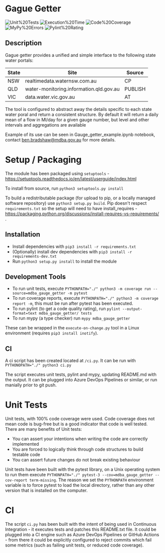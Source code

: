 # Gague Getter

<span class="badges">

![Unit%20Tests](https://img.shields.io/badge/Unit%20Tests-100.0%25-brightgreen)
![Execution%20Time](https://img.shields.io/badge/Execution%20Time-0.63s-brightgreen)
![Code%20Coverage](https://img.shields.io/badge/Code%20Coverage-100.0-brightgreen)
![MyPy%20Errors](https://img.shields.io/badge/MyPy%20Errors-5-yellowgreen)
![Pylint%20Rating](https://img.shields.io/badge/Pylint%20Rating-7.8-green)

</span>

## Description
Gague getter provides a unified and simple interface to the following state water portals:


|State|Site|Source|
| --- | --- | --- |
| NSW | realtimedata.waternsw.com.au |CP|
| QLD | water-monitoring.information.qld.gov.au |PUBLISH|
| VIC | data.water.vic.gov.au |AT|

The tool is configured to abstract away the details specific to each state water poral and return a consistent structure. 
By default it will return a daily mean of a flow in Ml/day for a given gauge number, but level and other intervals and aggregations are available


Example of its use can be seen in Gauge_getter_example.ipynb notebook, contact ben.bradshaw@mdba.gov.au for more details.


# Setup / Packaging 

The module has been packaged using `setuptools` -
https://setuptools.readthedocs.io/en/latest/userguide/index.html

To install from source, run `python3 setuptools.py install`

To build a redistributable package (for upload to pip, or a locally managed software repository) use
`python3 setup.py build`. Pip doesn't respect `requirements.txt` so the setup will need to have
install_requires - https://packaging.python.org/discussions/install-requires-vs-requirements/ .


## Installation

- Install dependencies with `pip3 install -r requirements.txt`
- (Optionally) install dev dependencies with `pip3 install -r requirements-dev.txt`
- Run `python3 setup.py install` to install the module

## Development Tools

- To run unit tests, execute 
  `PYTHONPATH="./" python3 -m coverage run --source=mdba_gauge_getter -m pytest`
- To run coverage reports, execute `PYTHONPATH="./" python3 -m coverage report -m`, this
  must be run after pytest has been executed.
- To run pylint (to get a code quality rating), run 
  `pylint --output-format=text mdba_gauge_getter/ tests`
- To run mypy (a type checker) run `mypy mdba_gauge_getter`

These can be wrapped in the `execute-on-change.py` tool in a Linux environment (requires
`pip3 install inotify`).

## CI 

A ci script has been created located at `/ci.py`. It can be run with `PYTHONOPATH="./" python3 ci.py`

The script executes unit tests, pylint 
and mypy, updating README.md with the output. It can be plugged into Azure DevOps Pipelines 
or similar, or run manially prior to git push.


# Unit Tests

Unit tests, with 100% code coverage were used. Code coverage does not mean code is bug-free but 
is a good indicator that code is well tested. There are many benefits of Unit tests:

- You can assert your intentions when writing the code are correctly implemented
- You are forced to logically think through code structures to build testable code
- You can assert future changes do not break existing behaviour

Unit tests have been built with the pytest library, on a Unix operating system to run them
execute `PYTHONPATH="./" pytest-3 --cov=mdba_gauge_getter --cov-report term-missing`.
The reason we set the `PYTHONPATH` environment variable is to force pytest to
load the local directory, rather than any other version that is installed on the computer. 

# CI

The script `ci.py` has been built with the intent of being used in Continuous Integration - it
executes tests and patches this README.txt file. It could be plugged into a CI engine such as
Azure DevOps Pipelines or GitHub Actions - from there it could be explicitly configured to reject
commits which fail some metrics (such as failing unit tests, or reduced code coverage).
